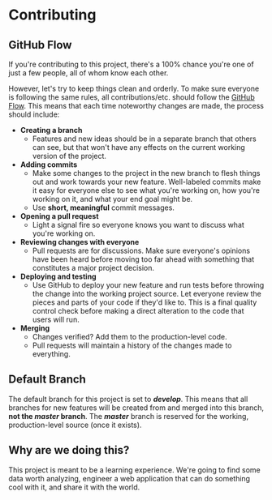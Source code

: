 # Contributing

## GitHub Flow

If you're contributing to this project, there's a 100% chance you're one of just a few people, all of whom know each other.

However, let's try to keep things clean and orderly. To make sure everyone is following the same rules, all contributions/etc. should follow the [GitHub Flow](https://guides.github.com/introduction/flow/). This means that each time noteworthy changes are made, the process should include:

* **Creating a branch**
  * Features and new ideas should be in a separate branch that others can see, but that won't have any effects on the current working version of the project.
* **Adding commits**
  * Make some changes to the project in the new branch to flesh things out and work towards your new feature. Well-labeled commits make it easy for everyone else to see what you're working on, how you're working on it, and what your end goal might be.
  * Use **short, meaningful** commit messages.
* **Opening a pull request**
  * Light a signal fire so everyone knows you want to discuss what you're working on.
* **Reviewing changes with everyone**
  * Pull requests are for discussions. Make sure everyone's opinions have been heard before moving too far ahead with something that constitutes a major project decision.
* **Deploying and testing**
  * Use GitHub to deploy your new feature and run tests before throwing the change into the working project source. Let everyone review the pieces and parts of your code if they'd like to. This is a final quality control check before making a direct alteration to the code that users will run.
* **Merging**
  * Changes verified? Add them to the production-level code.
  * Pull requests will maintain a history of the changes made to everything.
  
## Default Branch

The default branch for this project is set to **_develop_**. This means that all branches for new features will be created from and merged into this branch, **not the _master_ branch**. The **_master_** branch is reserved for the working, production-level source (once it exists).

## Why are we doing this?

This project is meant to be a learning experience. We're going to find some data worth analyzing, engineer a web application that can do something cool with it, and share it with the world.
